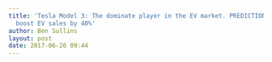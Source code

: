 ```yaml
---
title: 'Tesla Model 3: The dominate player in the EV market. PREDICTION: Model 3 will
  boost EV sales by 40%'
author: Ben Sullins
layout: post
date: 2017-06-26 09:44
---
```


